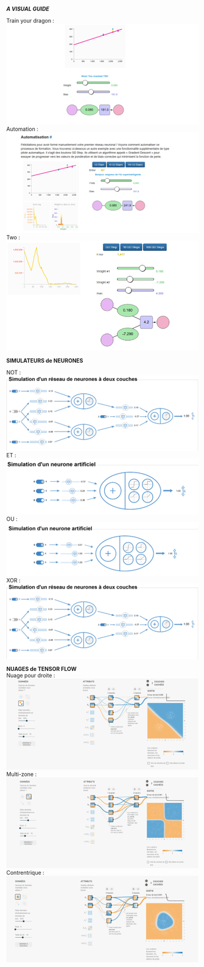 ***A VISUAL GUIDE***  

Train your dragon : ![trainYourDragon](capture/Train%20your%20dragon.PNG)
Automation : ![automation](capture/Automatisation.PNG)
Two : ![two](capture/Two.PNG)

**SIMULATEURS de NEURONES**  

NOT : ![not](capture/xor.PNG)
ET  : ![et](capture/et.PNG)
OU  : ![ou](capture/ou.PNG)
XOR : ![xor](capture/xor.PNG) 

**NUAGES de TENSOR FLOW**  
Nuage pour droite : ![nuagePourDroite](capture/nuagePourDroite.PNG)
Multi-zone : ![multiZone](capture/multiZone.PNG)
Contrentrique : ![contrentrique](capture/contrentrique.PNG)  